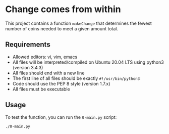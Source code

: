 # Change comes from within

This project contains a function `makeChange` that determines the fewest number of coins needed to meet a given amount total.

## Requirements
- Allowed editors: vi, vim, emacs
- All files will be interpreted/compiled on Ubuntu 20.04 LTS using python3 (version 3.4.3)
- All files should end with a new line
- The first line of all files should be exactly `#!/usr/bin/python3`
- Code should use the PEP 8 style (version 1.7.x)
- All files must be executable

## Usage
To test the function, you can run the `0-main.py` script:

```sh
./0-main.py
